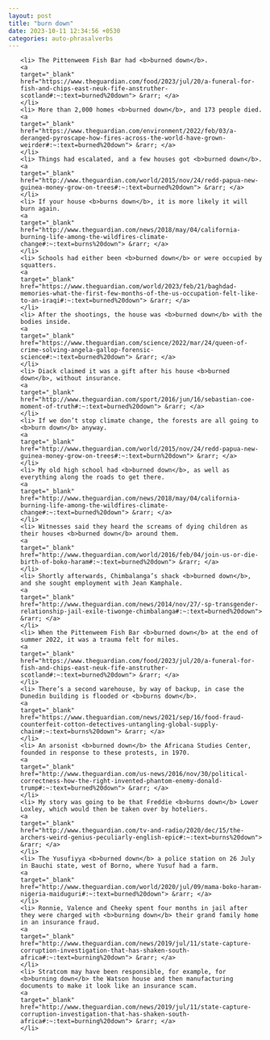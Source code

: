 ```yaml
---
layout: post
title: "burn down"
date: 2023-10-11 12:34:56 +0530
categories: auto-phrasalverbs
---
```

<ol>

    <li> The Pittenweem Fish Bar had <b>burned down</b>.
    <a 
    target="_blank" 
    href="https://www.theguardian.com/food/2023/jul/20/a-funeral-for-fish-and-chips-east-neuk-fife-anstruther-scotland#:~:text=burned%20down"> &rarr; </a>
    </li>
    <li> More than 2,000 homes <b>burned down</b>, and 173 people died.
    <a 
    target="_blank" 
    href="https://www.theguardian.com/environment/2022/feb/03/a-deranged-pyroscape-how-fires-across-the-world-have-grown-weirder#:~:text=burned%20down"> &rarr; </a>
    </li>
    <li> Things had escalated, and a few houses got <b>burned down</b>.
    <a 
    target="_blank" 
    href="http://www.theguardian.com/world/2015/nov/24/redd-papua-new-guinea-money-grow-on-trees#:~:text=burned%20down"> &rarr; </a>
    </li>
    <li> If your house <b>burns down</b>, it is more likely it will burn again.
    <a 
    target="_blank" 
    href="http://www.theguardian.com/news/2018/may/04/california-burning-life-among-the-wildfires-climate-change#:~:text=burns%20down"> &rarr; </a>
    </li>
    <li> Schools had either been <b>burned down</b> or were occupied by squatters.
    <a 
    target="_blank" 
    href="https://www.theguardian.com/world/2023/feb/21/baghdad-memories-what-the-first-few-months-of-the-us-occupation-felt-like-to-an-iraqi#:~:text=burned%20down"> &rarr; </a>
    </li>
    <li> After the shootings, the house was <b>burned down</b> with the bodies inside.
    <a 
    target="_blank" 
    href="https://www.theguardian.com/science/2022/mar/24/queen-of-crime-solving-angela-gallop-forensic-science#:~:text=burned%20down"> &rarr; </a>
    </li>
    <li> Diack claimed it was a gift after his house <b>burned down</b>, without insurance.
    <a 
    target="_blank" 
    href="http://www.theguardian.com/sport/2016/jun/16/sebastian-coe-moment-of-truth#:~:text=burned%20down"> &rarr; </a>
    </li>
    <li> If we don’t stop climate change, the forests are all going to <b>burn down</b> anyway.
    <a 
    target="_blank" 
    href="http://www.theguardian.com/world/2015/nov/24/redd-papua-new-guinea-money-grow-on-trees#:~:text=burn%20down"> &rarr; </a>
    </li>
    <li> My old high school had <b>burned down</b>, as well as everything along the roads to get there.
    <a 
    target="_blank" 
    href="http://www.theguardian.com/news/2018/may/04/california-burning-life-among-the-wildfires-climate-change#:~:text=burned%20down"> &rarr; </a>
    </li>
    <li> Witnesses said they heard the screams of dying children as their houses <b>burned down</b> around them.
    <a 
    target="_blank" 
    href="http://www.theguardian.com/world/2016/feb/04/join-us-or-die-birth-of-boko-haram#:~:text=burned%20down"> &rarr; </a>
    </li>
    <li> Shortly afterwards, Chimbalanga’s shack <b>burned down</b>, and she sought employment with Jean Kamphale.
    <a 
    target="_blank" 
    href="http://www.theguardian.com/news/2014/nov/27/-sp-transgender-relationship-jail-exile-tiwonge-chimbalanga#:~:text=burned%20down"> &rarr; </a>
    </li>
    <li> When the Pittenweem Fish Bar <b>burned down</b> at the end of summer 2022, it was a trauma felt for miles.
    <a 
    target="_blank" 
    href="https://www.theguardian.com/food/2023/jul/20/a-funeral-for-fish-and-chips-east-neuk-fife-anstruther-scotland#:~:text=burned%20down"> &rarr; </a>
    </li>
    <li> There’s a second warehouse, by way of backup, in case the Dunedin building is flooded or <b>burns down</b>.
    <a 
    target="_blank" 
    href="https://www.theguardian.com/news/2021/sep/16/food-fraud-counterfeit-cotton-detectives-untangling-global-supply-chain#:~:text=burns%20down"> &rarr; </a>
    </li>
    <li> An arsonist <b>burned down</b> the Africana Studies Center, founded in response to these protests, in 1970.
    <a 
    target="_blank" 
    href="http://www.theguardian.com/us-news/2016/nov/30/political-correctness-how-the-right-invented-phantom-enemy-donald-trump#:~:text=burned%20down"> &rarr; </a>
    </li>
    <li> My story was going to be that Freddie <b>burns down</b> Lower Loxley, which would then be taken over by hoteliers.
    <a 
    target="_blank" 
    href="http://www.theguardian.com/tv-and-radio/2020/dec/15/the-archers-weird-genius-peculiarly-english-epic#:~:text=burns%20down"> &rarr; </a>
    </li>
    <li> The Yusufiyya <b>burned down</b> a police station on 26 July in Bauchi state, west of Borno, where Yusuf had a farm.
    <a 
    target="_blank" 
    href="http://www.theguardian.com/world/2020/jul/09/mama-boko-haram-nigeria-maiduguri#:~:text=burned%20down"> &rarr; </a>
    </li>
    <li> Ronnie, Valence and Cheeky spent four months in jail after they were charged with <b>burning down</b> their grand family home in an insurance fraud.
    <a 
    target="_blank" 
    href="http://www.theguardian.com/news/2019/jul/11/state-capture-corruption-investigation-that-has-shaken-south-africa#:~:text=burning%20down"> &rarr; </a>
    </li>
    <li> Stratcom may have been responsible, for example, for <b>burning down</b> the Watson house and then manufacturing documents to make it look like an insurance scam.
    <a 
    target="_blank" 
    href="http://www.theguardian.com/news/2019/jul/11/state-capture-corruption-investigation-that-has-shaken-south-africa#:~:text=burning%20down"> &rarr; </a>
    </li>